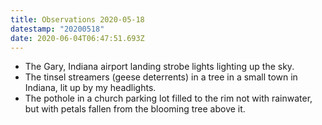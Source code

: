 ```yaml
---
title: Observations 2020-05-18
datestamp: "20200518"
date: 2020-06-04T06:47:51.693Z
---
```

- The Gary, Indiana airport landing strobe lights lighting up the sky.
- The tinsel streamers (geese deterrents) in a tree in a small town in Indiana, lit up by my headlights.
- The pothole in a church parking lot filled to the rim not with rainwater, but with petals fallen from the blooming tree above it.